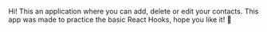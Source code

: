 Hi! This an application where you can add, delete or edit your contacts. This app was made to practice the basic React Hooks, hope you like it! 🤍